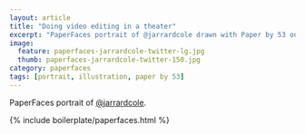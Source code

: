 ```yaml
---
layout: article
title: "Doing video editing in a theater"
excerpt: "PaperFaces portrait of @jarrardcole drawn with Paper by 53 on an iPad."
image: 
  feature: paperfaces-jarrardcole-twitter-lg.jpg
  thumb: paperfaces-jarrardcole-twitter-150.jpg
category: paperfaces
tags: [portrait, illustration, paper by 53]
---
```


PaperFaces portrait of [@jarrardcole](http://twitter.com/jarrardcole).

{% include boilerplate/paperfaces.html %}
